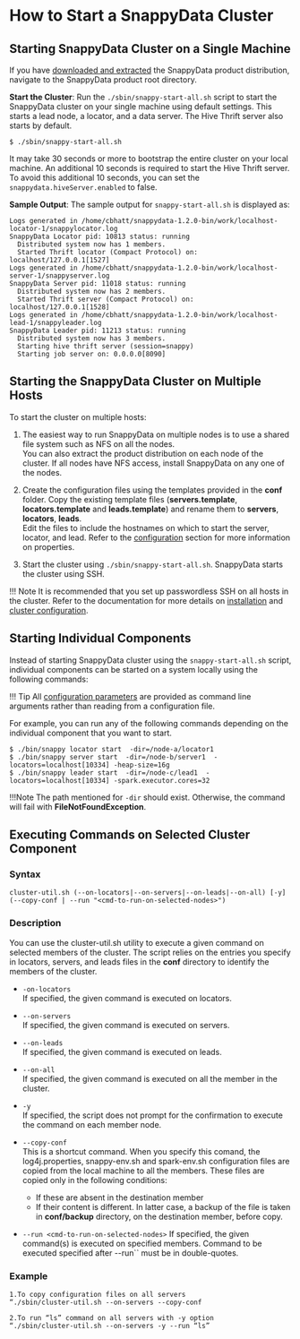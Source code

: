 <a id="howto-startcluster"></a>
# How to Start a SnappyData Cluster

## Starting SnappyData Cluster on a Single Machine

If you have [downloaded and extracted](../install.md) the SnappyData product distribution, navigate to the SnappyData product root directory.

**Start the Cluster**: Run the `./sbin/snappy-start-all.sh` script to start the SnappyData cluster on your single machine using default settings. This starts a lead node, a locator, and a data server. The Hive Thrift server also starts by default. 

```pre
$ ./sbin/snappy-start-all.sh
```

It may take 30 seconds or more to bootstrap the entire cluster on your local machine. An additional 10 seconds is required to start the Hive Thrift server. To avoid this additional 10 seconds, you can set the `snappydata.hiveServer.enabled` to false.

**Sample Output**: The sample output for `snappy-start-all.sh` is displayed as:

```pre
Logs generated in /home/cbhatt/snappydata-1.2.0-bin/work/localhost-locator-1/snappylocator.log
SnappyData Locator pid: 10813 status: running
  Distributed system now has 1 members.
  Started Thrift locator (Compact Protocol) on: localhost/127.0.0.1[1527]
Logs generated in /home/cbhatt/snappydata-1.2.0-bin/work/localhost-server-1/snappyserver.log
SnappyData Server pid: 11018 status: running
  Distributed system now has 2 members.
  Started Thrift server (Compact Protocol) on: localhost/127.0.0.1[1528]
Logs generated in /home/cbhatt/snappydata-1.2.0-bin/work/localhost-lead-1/snappyleader.log
SnappyData Leader pid: 11213 status: running
  Distributed system now has 3 members.
  Starting hive thrift server (session=snappy)
  Starting job server on: 0.0.0.0[8090]
```

## Starting the SnappyData Cluster on Multiple Hosts

To start the cluster on multiple hosts:

1. The easiest way to run SnappyData on multiple nodes is to use a shared file system such as NFS on all the nodes.</br> You can also extract the product distribution on each node of the cluster. If all nodes have NFS access, install SnappyData on any one of the nodes.

2. Create the configuration files using the templates provided in the **conf** folder. Copy the existing template files (**servers.template**, **locators.template** and **leads.template**) and rename them to **servers**, **locators**, **leads**.
</br> Edit the files to include the hostnames on which to start the server, locator, and lead. Refer to the [configuration](../configuring_cluster/configuring_cluster.md) section for more information on properties.

3. Start the cluster using `./sbin/snappy-start-all.sh`. SnappyData starts the cluster using SSH.

!!! Note
	It is recommended that you set up passwordless SSH on all hosts in the cluster. Refer to the documentation for more details on [installation](../install/install_on_premise.md) and [cluster configuration](../configuring_cluster/configuring_cluster.md).

## Starting Individual Components

Instead of starting SnappyData cluster using the `snappy-start-all.sh` script, individual components can be started on a system locally using the following commands:

!!! Tip
	All [configuration parameters](../configuring_cluster/configuring_cluster.md) are provided as command line arguments rather than reading from a configuration file.

For example, you can run any of the following commands depending on the individual component that you want to start.

```pre
$ ./bin/snappy locator start  -dir=/node-a/locator1
$ ./bin/snappy server start  -dir=/node-b/server1  -locators=localhost[10334] -heap-size=16g
$ ./bin/snappy leader start  -dir=/node-c/lead1  -locators=localhost[10334] -spark.executor.cores=32
```
!!!Note
	The path mentioned for `-dir` should exist. Otherwise, the command will fail with **FileNotFoundException**.

## Executing Commands on Selected Cluster Component 

### Syntax

```
cluster-util.sh (--on-locators|--on-servers|--on-leads|--on-all) [-y] (--copy-conf | --run "<cmd-to-run-on-selected-nodes>")

```

### Description

You can use the cluster-util.sh utility to execute a given command on selected members of the cluster. The script relies on the entries you specify in locators, servers, and leads files in the **conf** directory to identify the members of the cluster.

 *	`-on-locators` </br>
	If specified, the given command is executed on locators.

 *	`--on-servers `</br>
	If specified, the given command is executed on servers.

*	`--on-leads` </br>
    If specified, the given command is executed on leads.

*	`--on-all `</br>
	If specified, the given command is executed on all the member in the cluster.

*	`-y`</br>
 	If specified, the script does not prompt for the confirmation to execute the command on each member node.

 *	`--copy-conf`</br>
	This is a shortcut command. When you specify this comand, the  log4j.properties, snappy-env.sh and spark-env.sh configuration files are copied from the local machine to all the members. 	These files are copied only in the following conditions:
    *	If these are absent in the destination member
    *	If their content is different.
    	In latter case, a backup of the file is taken in **conf/backup** directory, on the destination member, before copy.

*	`--run <cmd-to-run-on-selected-nodes>`
	If specified, the given command(s) is executed on specified members. Command to be executed specified after --run`` must be in double-quotes.

### Example

```
1.To copy configuration files on all servers
“./sbin/cluster-util.sh --on-servers --copy-conf

2.To run “ls” command on all servers with -y option
“./sbin/cluster-util.sh --on-servers -y --run “ls”

```

